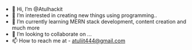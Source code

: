 - 👋 Hi, I’m @Atulhackit
- 👀 I’m interested in creating new things using programming..
- 🌱 I’m currently learning MERN stack development, content creation and much more
- 💞️ I’m looking to collaborate on ...
- 📫 How to reach me at - atuliit444@gmail.com

<!---
Atulhackit/Atulhackit is a ✨ special ✨ repository because its `README.md` (this file) appears on your GitHub profile.
You can click the Preview link to take a look at your changes.
--->
